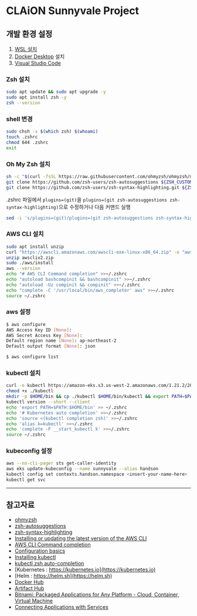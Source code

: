 # CLAiON Sunnyvale Project

## 개발 환경 설정

1. [WSL 설치](https://docs.microsoft.com/ko-kr/windows/wsl/install)
1. [Docker Desktop](https://docs.docker.com/get-docker/) 설치
1. [Visual Studio Code](https://code.visualstudio.com/Download)

### Zsh 설치

```bash
sudo apt update && sudo apt upgrade -y
sudo apt install zsh -y
zsh --version
```

### shell 변경

```bash
sudo chsh -s $(which zsh) $(whoami)
touch .zshrc
chmod 644 .zshrc
exit
```

### Oh My Zsh 설치

```bash
sh -c "$(curl -fsSL https://raw.githubusercontent.com/ohmyzsh/ohmyzsh/master/tools/install.sh)" "" --unattended
git clone https://github.com/zsh-users/zsh-autosuggestions ${ZSH_CUSTOM:-~/.oh-my-zsh/custom}/plugins/zsh-autosuggestions
git clone https://github.com/zsh-users/zsh-syntax-highlighting.git ${ZSH_CUSTOM:-~/.oh-my-zsh/custom}/plugins/zsh-syntax-highlighting
```

.zshrc 파일에서 `plugins=(git)`을 `plugins=(git zsh-autosuggestions zsh-syntax-highlighting)`으로 수정하거나 다음 커맨드 실행

```bash
sed -i 's/plugins=(git)/plugins=(git zsh-autosuggestions zsh-syntax-highlighting)/g' ~/.zshrc
```

### AWS CLI 설치

```bash
sudo apt install unzip
curl "https://awscli.amazonaws.com/awscli-exe-linux-x86_64.zip" -o "awscliv2.zip"
unzip awscliv2.zip
sudo ./aws/install
aws --version
echo "# AWS CLI Command completion" >>~/.zshrc
echo "autoload bashcompinit && bashcompinit" >>~/.zshrc
echo "autoload -Uz compinit && compinit" >>~/.zshrc
echo "complete -C '/usr/local/bin/aws_completer' aws" >>~/.zshrc
source ~/.zshrc
```

### aws 설정

```bash
$ aws configure
AWS Access Key ID [None]:
AWS Secret Access Key [None]:
Default region name [None]: ap-northeast-2
Default output format [None]: json

$ aws configure list
```

### kubectl 설치

```bash
curl -o kubectl https://amazon-eks.s3.us-west-2.amazonaws.com/1.21.2/2021-07-05/bin/linux/amd64/kubectl
chmod +x ./kubectl
mkdir -p $HOME/bin && cp ./kubectl $HOME/bin/kubectl && export PATH=$PATH:$HOME/bin
kubectl version --short --client
echo 'export PATH=$PATH:$HOME/bin' >> ~/.zshrc
echo '# Kubernetes auto completion' >>~/.zshrc
echo 'source <(kubectl completion zsh)' >>~/.zshrc
echo 'alias k=kubectl' >>~/.zshrc
echo 'complete -F __start_kubectl k' >>~/.zshrc
source ~/.zshrc
```

### kubeconfig 설정

```bash
aws --no-cli-pager sts get-caller-identity
aws eks update-kubeconfig --name sunnyvale --alias handson
kubectl config set contexts.handson.namespace <insert-your-name-here>
kubectl get svc
```

---

## 참고자료

- [ohmyzsh](https://github.com/ohmyzsh/ohmyzsh)
- [zsh-autosuggestions](https://github.com/zsh-users/zsh-autosuggestions)
- [zsh-syntax-highlighting](https://github.com/zsh-users/zsh-syntax-highlighting)
- [Installing or updating the latest version of the AWS CLI](https://docs.aws.amazon.com/cli/latest/userguide/getting-started-install.html)
- [AWS CLI Command completion](https://docs.aws.amazon.com/cli/latest/userguide/cli-configure-completion.html)
- [Configuration basics](https://docs.aws.amazon.com/cli/latest/userguide/cli-configure-quickstart.html)
- [Installing kubectl](https://docs.aws.amazon.com/eks/latest/userguide/install-kubectl.html)
- [kubectl zsh auto-completion](https://kubernetes.io/docs/tasks/tools/included/optional-kubectl-configs-zsh/)
- [Kubernetes : https://kubernetes.io](https://kubernetes.io)
- [Helm : https://helm.sh](https://helm.sh)
- [Docker Hub](https://hub.docker.com/)
- [Artifact Hub](https://artifacthub.io/)
- [Bitnami: Packaged Applications for Any Platform - Cloud, Container, Virtual Machine](https://bitnami.com/)
- [Connecting Applications with Services](https://kubernetes.io/docs/concepts/services-networking/connect-applications-service/)
